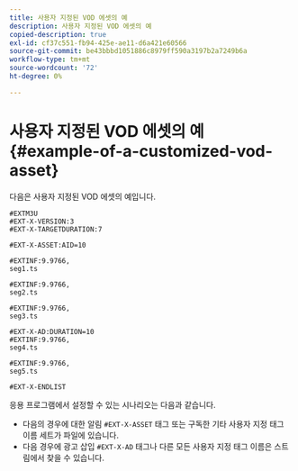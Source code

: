 ```yaml
---
title: 사용자 지정된 VOD 에셋의 예
description: 사용자 지정된 VOD 에셋의 예
copied-description: true
exl-id: cf37c551-fb94-425e-ae11-d6a421e60566
source-git-commit: be43bbbd1051886c8979ff590a3197b2a7249b6a
workflow-type: tm+mt
source-wordcount: '72'
ht-degree: 0%

---
```


# 사용자 지정된 VOD 에셋의 예 {#example-of-a-customized-vod-asset}

다음은 사용자 지정된 VOD 에셋의 예입니다.

```
#EXTM3U
#EXT-X-VERSION:3
#EXT-X-TARGETDURATION:7
 
#EXT-X-ASSET:AID=10
 
#EXTINF:9.9766,
seg1.ts
 
#EXTINF:9.9766,
seg2.ts
 
#EXTINF:9.9766,
seg3.ts
 
#EXT-X-AD:DURATION=10
#EXTINF:9.9766,
seg4.ts
 
#EXTINF:9.9766,
seg5.ts
 
#EXT-X-ENDLIST
```

응용 프로그램에서 설정할 수 있는 시나리오는 다음과 같습니다.

* 다음의 경우에 대한 알림 `#EXT-X-ASSET` 태그 또는 구독한 기타 사용자 지정 태그 이름 세트가 파일에 있습니다.
* 다음 경우에 광고 삽입 `#EXT-X-AD` 태그나 다른 모든 사용자 지정 태그 이름은 스트림에서 찾을 수 있습니다.
